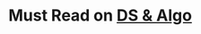 # Must Read on [DS & Algo](https://www.topcoder.com/community/data-science/data-science-tutorials/)
